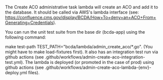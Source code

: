 The Create ACO administrative task lambda will create an ACO and add it to the database. It should be called via AWS's lambda interface (see: <https://confluence.cms.gov/display/BCDA/How+To+deny+an+ACO+From+Generating+Credentials>).

You can run the unit test suite from the base dir (bcda-app) using the following command:

make test-path TEST_PATH="bcda/lambda/admin_create_aco/\*.go". (You might have to make load-fixtures first). It also has an integration test run via github actions (see .github/workflows/admin-create-aco-integration-test.yml).
The lambda is deployed (or promoted in the case of prod) using github actions (see .github/workflows/admin-create-aco-lambda-{env}-deploy.yml files).
